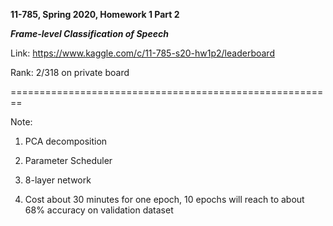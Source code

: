**11-785, Spring 2020, Homework 1 Part 2**

***Frame-level Classification of Speech***

Link: https://www.kaggle.com/c/11-785-s20-hw1p2/leaderboard

Rank: 2/318 on private board

========================================================

Note:

1. PCA decomposition

2. Parameter Scheduler

3. 8-layer network

4. Cost about 30 minutes for one epoch, 10 epochs will reach to about 68% accuracy on validation dataset

